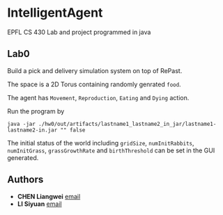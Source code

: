 # IntelligentAgent
EPFL CS 430
Lab and project programmed in java

## Lab0
Build a pick and delivery simulation system on top of RePast.

The space is a 2D Torus containing randomly genrated ```food```.

The agent has ```Movement```, ```Reproduction```, ```Eating``` and ```Dying``` action.

Run the program by 

```java -jar ./hw0/out/artifacts/lastname1_lastname2_in_jar/lastname1-lastname2-in.jar "" false```

 The initial status of the world including ```gridSize```, ```numInitRabbits```, ```numInitGrass```, ```grassGrowthRate``` and ```birthThreshold``` can be set in the GUI generated.

## Authors
* **CHEN Liangwei** [email](mailto:liangwei.chen@epfl.ch)
* **LI Siyuan** [email](mailto:siyuan.li@epfl.ch)
 
